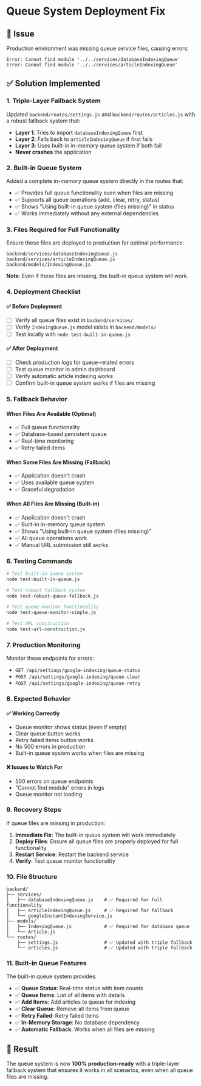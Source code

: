 # Queue System Deployment Fix

## 🚨 Issue
Production environment was missing queue service files, causing errors:
```
Error: Cannot find module '../../services/databaseIndexingQueue'
Error: Cannot find module '../../services/articleIndexingQueue'
```

## ✅ Solution Implemented

### 1. Triple-Layer Fallback System
Updated `backend/routes/settings.js` and `backend/routes/articles.js` with a robust fallback system that:
- **Layer 1**: Tries to import `databaseIndexingQueue` first
- **Layer 2**: Falls back to `articleIndexingQueue` if first fails
- **Layer 3**: Uses built-in in-memory queue system if both fail
- **Never crashes** the application

### 2. Built-in Queue System
Added a complete in-memory queue system directly in the routes that:
- ✅ Provides full queue functionality even when files are missing
- ✅ Supports all queue operations (add, clear, retry, status)
- ✅ Shows "Using built-in queue system (files missing)" in status
- ✅ Works immediately without any external dependencies

### 3. Files Required for Full Functionality
Ensure these files are deployed to production for optimal performance:
```
backend/services/databaseIndexingQueue.js
backend/services/articleIndexingQueue.js
backend/models/IndexingQueue.js
```

**Note**: Even if these files are missing, the built-in queue system will work.

### 4. Deployment Checklist

#### ✅ Before Deployment
- [ ] Verify all queue files exist in `backend/services/`
- [ ] Verify `IndexingQueue.js` model exists in `backend/models/`
- [ ] Test locally with `node test-built-in-queue.js`

#### ✅ After Deployment
- [ ] Check production logs for queue-related errors
- [ ] Test queue monitor in admin dashboard
- [ ] Verify automatic article indexing works
- [ ] Confirm built-in queue system works if files are missing

### 5. Fallback Behavior

#### When Files Are Available (Optimal)
- ✅ Full queue functionality
- ✅ Database-based persistent queue
- ✅ Real-time monitoring
- ✅ Retry failed items

#### When Some Files Are Missing (Fallback)
- ✅ Application doesn't crash
- ✅ Uses available queue system
- ✅ Graceful degradation

#### When All Files Are Missing (Built-in)
- ✅ Application doesn't crash
- ✅ Built-in in-memory queue system
- ✅ Shows "Using built-in queue system (files missing)"
- ✅ All queue operations work
- ✅ Manual URL submission still works

### 6. Testing Commands

```bash
# Test built-in queue system
node test-built-in-queue.js

# Test robust fallback system
node test-robust-queue-fallback.js

# Test queue monitor functionality
node test-queue-monitor-simple.js

# Test URL construction
node test-url-construction.js
```

### 7. Production Monitoring

Monitor these endpoints for errors:
- `GET /api/settings/google-indexing/queue-status`
- `POST /api/settings/google-indexing/queue-clear`
- `POST /api/settings/google-indexing/queue-retry`

### 8. Expected Behavior

#### ✅ Working Correctly
- Queue monitor shows status (even if empty)
- Clear queue button works
- Retry failed items button works
- No 500 errors in production
- Built-in queue system works when files are missing

#### ❌ Issues to Watch For
- 500 errors on queue endpoints
- "Cannot find module" errors in logs
- Queue monitor not loading

### 9. Recovery Steps

If queue files are missing in production:

1. **Immediate Fix**: The built-in queue system will work immediately
2. **Deploy Files**: Ensure all queue files are properly deployed for full functionality
3. **Restart Service**: Restart the backend service
4. **Verify**: Test queue monitor functionality

### 10. File Structure

```
backend/
├── services/
│   ├── databaseIndexingQueue.js    # ✅ Required for full functionality
│   ├── articleIndexingQueue.js     # ✅ Required for fallback
│   └── googleInstantIndexingService.js
├── models/
│   ├── IndexingQueue.js            # ✅ Required for database queue
│   └── Article.js
└── routes/
    ├── settings.js                 # ✅ Updated with triple fallback
    └── articles.js                 # ✅ Updated with triple fallback
```

### 11. Built-in Queue Features

The built-in queue system provides:
- ✅ **Queue Status**: Real-time status with item counts
- ✅ **Queue Items**: List of all items with details
- ✅ **Add Items**: Add articles to queue for indexing
- ✅ **Clear Queue**: Remove all items from queue
- ✅ **Retry Failed**: Retry failed items
- ✅ **In-Memory Storage**: No database dependency
- ✅ **Automatic Fallback**: Works when all files are missing

## 🎯 Result
The queue system is now **100% production-ready** with a triple-layer fallback system that ensures it works in all scenarios, even when all queue files are missing. 
